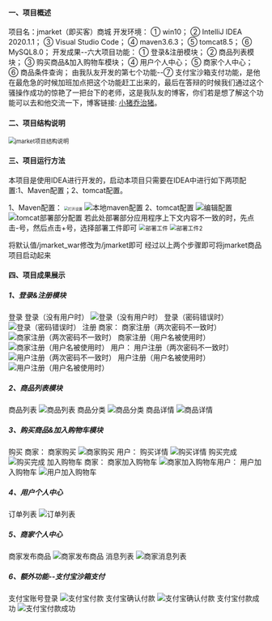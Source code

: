 #### 一、项目概述
项目名：jmarket（即买客）商城
开发环境：
① win10；
② IntelliJ IDEA 2020.1.1；
③ Visual Studio Code；
④ maven3.6.3；
⑤ tomcat8.5；
⑥ MySQL8.0；
开发成果--六大项目功能：
① 登录&注册模块；
② 商品列表模块；
③ 购买商品&加入购物车模块；
④ 用户个人中心；
⑤ 商家个人中心；
⑥ 商品条件查询；
由我队友开发的第七个功能--⑦ 支付宝沙箱支付功能，是他在最危急的时候加班加点把这个功能赶工出来的，最后在答辩的时候我们通过这个骚操作成功的惊艳了一把台下的老师，这是我队友的博客，你们若是想了解这个功能可以去和他交流一下，博客链接: [小猪乔治猪](https://blog.csdn.net/qq_43955644)。

#### 二、项目结构说明



<img src="https://img-blog.csdnimg.cn/e9ddb3b8f4b64571b069341c75082e35.png?x-oss-process=image/watermark,type_ZmFuZ3poZW5naGVpdGk,shadow_10,text_aHR0cHM6Ly9ibG9nLmNzZG4ubmV0L20wXzQ2OTkxMzg4,size_16,color_FFFFFF,t_70#pic_center" alt="jmarket项目结构说明" style="zoom:80%;" />

#### 三、项目运行方法

本项目是使用IDEA进行开发的，启动本项目只需要在IDEA中进行如下两项配置:1、Maven配置；2、tomcat配置。

1、Maven配置：
<img src="https://img-blog.csdnimg.cn/dd77bfbb8a194f15bcb46e18bdc22184.png?x-oss-process=image/watermark,type_ZmFuZ3poZW5naGVpdGk,shadow_10,text_aHR0cHM6Ly9ibG9nLmNzZG4ubmV0L20wXzQ2OTkxMzg4,size_16,color_FFFFFF,t_70#pic_center" alt="打开设置" style="zoom:50%;" />
![本地maven配置](https://img-blog.csdnimg.cn/555ce9ef29d248b88278428c6cdb01a0.png?x-oss-process=image/watermark,type_ZmFuZ3poZW5naGVpdGk,shadow_10,text_aHR0cHM6Ly9ibG9nLmNzZG4ubmV0L20wXzQ2OTkxMzg4,size_16,color_FFFFFF,t_70#pic_center)
2、tomcat配置
![编辑配置](https://img-blog.csdnimg.cn/ac509399a3e34c60963d1c11309f6c46.png?x-oss-process=image/watermark,type_ZmFuZ3poZW5naGVpdGk,shadow_10,text_aHR0cHM6Ly9ibG9nLmNzZG4ubmV0L20wXzQ2OTkxMzg4,size_16,color_FFFFFF,t_70#pic_center)
![tomcat部署部分配置](https://img-blog.csdnimg.cn/b6860cb6efc74e00a71251e0b8f957d5.png?x-oss-process=image/watermark,type_ZmFuZ3poZW5naGVpdGk,shadow_10,text_aHR0cHM6Ly9ibG9nLmNzZG4ubmV0L20wXzQ2OTkxMzg4,size_16,color_FFFFFF,t_70#pic_center)
若此处部署部分应用程序上下文内容不一致的时，先点击-号，然后点击+号，选择部署工件即可
<img src="https://img-blog.csdnimg.cn/8fc2ba5fe17e4a2d9b7099118cc1ed90.png?x-oss-process=image/watermark,type_ZmFuZ3poZW5naGVpdGk,shadow_10,text_aHR0cHM6Ly9ibG9nLmNzZG4ubmV0L20wXzQ2OTkxMzg4,size_16,color_FFFFFF,t_70#pic_center" alt="部署工件" style="zoom:80%;" />
<img src="https://img-blog.csdnimg.cn/cfbe09894ced4bbbae21434dffdfd4cd.png?x-oss-process=image/watermark,type_ZmFuZ3poZW5naGVpdGk,shadow_10,text_aHR0cHM6Ly9ibG9nLmNzZG4ubmV0L20wXzQ2OTkxMzg4,size_16,color_FFFFFF,t_70#pic_center" alt="部署工件2" style="zoom:80%;" />

将默认值/jmarket_war修改为/jmarket即可
经过以上两个步骤即可将jmarket商品项目启动起来

#### 四、项目成果展示
##### 1、登录&注册模块
登录
登录（没有用户时）
![登录（没有用户时）](https://img-blog.csdnimg.cn/671c0a074f5f4c14ab781e04062c5d9f.png?x-oss-process=image/watermark,type_ZmFuZ3poZW5naGVpdGk,shadow_10,text_aHR0cHM6Ly9ibG9nLmNzZG4ubmV0L20wXzQ2OTkxMzg4,size_16,color_FFFFFF,t_70#pic_center)
登录（密码错误时）
![登录（密码错误时）](https://img-blog.csdnimg.cn/18eeaca0d81c4f929a97473b9019c55d.png?x-oss-process=image/watermark,type_ZmFuZ3poZW5naGVpdGk,shadow_10,text_aHR0cHM6Ly9ibG9nLmNzZG4ubmV0L20wXzQ2OTkxMzg4,size_16,color_FFFFFF,t_70#pic_center)
注册
商家：
商家注册（两次密码不一致时）
![商家注册（两次密码不一致时）](https://img-blog.csdnimg.cn/4d549a2a36824d39b5579460fa737415.png?x-oss-process=image/watermark,type_ZmFuZ3poZW5naGVpdGk,shadow_10,text_aHR0cHM6Ly9ibG9nLmNzZG4ubmV0L20wXzQ2OTkxMzg4,size_16,color_FFFFFF,t_70#pic_center)
商家注册（用户名被使用时）
![商家注册（用户名被使用时）](https://img-blog.csdnimg.cn/9742545611be42ddbb9e0fad5a7e1665.png?x-oss-process=image/watermark,type_ZmFuZ3poZW5naGVpdGk,shadow_10,text_aHR0cHM6Ly9ibG9nLmNzZG4ubmV0L20wXzQ2OTkxMzg4,size_16,color_FFFFFF,t_70#pic_center)
用户：
用户注册（两次密码不一致时）
![用户注册（两次密码不一致时）](https://img-blog.csdnimg.cn/4b049d6e5f74486b8a222fa998f47e8f.png?x-oss-process=image/watermark,type_ZmFuZ3poZW5naGVpdGk,shadow_10,text_aHR0cHM6Ly9ibG9nLmNzZG4ubmV0L20wXzQ2OTkxMzg4,size_16,color_FFFFFF,t_70#pic_center)
用户注册（用户名被使用时）
![用户注册（用户名被使用时）](https://img-blog.csdnimg.cn/fc1022f7c93447c5bda1e685ebbdc228.png?x-oss-process=image/watermark,type_ZmFuZ3poZW5naGVpdGk,shadow_10,text_aHR0cHM6Ly9ibG9nLmNzZG4ubmV0L20wXzQ2OTkxMzg4,size_16,color_FFFFFF,t_70#pic_center)
##### 2、商品列表模块
商品列表 
![商品列表](https://img-blog.csdnimg.cn/cac13ee291ef4437a6130053e06538e0.png?x-oss-process=image/watermark,type_ZmFuZ3poZW5naGVpdGk,shadow_10,text_aHR0cHM6Ly9ibG9nLmNzZG4ubmV0L20wXzQ2OTkxMzg4,size_16,color_FFFFFF,t_70#pic_center)
商品分类
![商品分类](https://img-blog.csdnimg.cn/0bb1e06cb6df4eafb520c1a4c271f436.png?x-oss-process=image/watermark,type_ZmFuZ3poZW5naGVpdGk,shadow_10,text_aHR0cHM6Ly9ibG9nLmNzZG4ubmV0L20wXzQ2OTkxMzg4,size_16,color_FFFFFF,t_70#pic_center)
商品详情
![商品详情](https://img-blog.csdnimg.cn/9a2c4333353541a4a020fde1dc5f3517.png?x-oss-process=image/watermark,type_ZmFuZ3poZW5naGVpdGk,shadow_10,text_aHR0cHM6Ly9ibG9nLmNzZG4ubmV0L20wXzQ2OTkxMzg4,size_16,color_FFFFFF,t_70#pic_center)
##### 3、购买商品&加入购物车模块
购买
商家：
商家购买
![商家购买](https://img-blog.csdnimg.cn/331fa5e73d9441d5bdd1cac873cb28ec.png?x-oss-process=image/watermark,type_ZmFuZ3poZW5naGVpdGk,shadow_10,text_aHR0cHM6Ly9ibG9nLmNzZG4ubmV0L20wXzQ2OTkxMzg4,size_16,color_FFFFFF,t_70#pic_center)
用户：
购买详情
![购买详情](https://img-blog.csdnimg.cn/384957b192c9408595284cb3d63f44f9.png?x-oss-process=image/watermark,type_ZmFuZ3poZW5naGVpdGk,shadow_10,text_aHR0cHM6Ly9ibG9nLmNzZG4ubmV0L20wXzQ2OTkxMzg4,size_16,color_FFFFFF,t_70#pic_center)
购买完成
![购买完成](https://img-blog.csdnimg.cn/a08a9f23bbf542c49322f6ba7fc32351.png?x-oss-process=image/watermark,type_ZmFuZ3poZW5naGVpdGk,shadow_10,text_aHR0cHM6Ly9ibG9nLmNzZG4ubmV0L20wXzQ2OTkxMzg4,size_16,color_FFFFFF,t_70#pic_center)
加入购物车
商家：
商家加入购物车
![商家加入购物车](https://img-blog.csdnimg.cn/2c5e8a9b4bfc410eaaa7c337aa6c4d99.png?x-oss-process=image/watermark,type_ZmFuZ3poZW5naGVpdGk,shadow_10,text_aHR0cHM6Ly9ibG9nLmNzZG4ubmV0L20wXzQ2OTkxMzg4,size_16,color_FFFFFF,t_70#pic_center)用户：
用户加入购物车
![用户加入购物车](https://img-blog.csdnimg.cn/6cbf5a1f073d40ebaaa6d16dad0117c5.png?x-oss-process=image/watermark,type_ZmFuZ3poZW5naGVpdGk,shadow_10,text_aHR0cHM6Ly9ibG9nLmNzZG4ubmV0L20wXzQ2OTkxMzg4,size_16,color_FFFFFF,t_70#pic_center)
##### 4、用户个人中心
订单列表
![订单列表](https://img-blog.csdnimg.cn/aec6d299e89440ba89232de5bc2f9c7b.png?x-oss-process=image/watermark,type_ZmFuZ3poZW5naGVpdGk,shadow_10,text_aHR0cHM6Ly9ibG9nLmNzZG4ubmV0L20wXzQ2OTkxMzg4,size_16,color_FFFFFF,t_70#pic_center)
##### 5、商家个人中心
商家发布商品
![商家发布商品](https://img-blog.csdnimg.cn/c1038929e3984dbf992350c929123086.png?x-oss-process=image/watermark,type_ZmFuZ3poZW5naGVpdGk,shadow_10,text_aHR0cHM6Ly9ibG9nLmNzZG4ubmV0L20wXzQ2OTkxMzg4,size_16,color_FFFFFF,t_70#pic_center)
消息列表
![商家消息列表](https://img-blog.csdnimg.cn/1908f3a2548748ce8ddac7a7b43d5203.png?x-oss-process=image/watermark,type_ZmFuZ3poZW5naGVpdGk,shadow_10,text_aHR0cHM6Ly9ibG9nLmNzZG4ubmV0L20wXzQ2OTkxMzg4,size_16,color_FFFFFF,t_70#pic_center)
##### 6、额外功能--支付宝沙箱支付
支付宝账号登录
![支付宝付款](https://img-blog.csdnimg.cn/17f24f6f343c4029aacccabb835adcfe.png?x-oss-process=image/watermark,type_ZmFuZ3poZW5naGVpdGk,shadow_10,text_aHR0cHM6Ly9ibG9nLmNzZG4ubmV0L20wXzQ2OTkxMzg4,size_16,color_FFFFFF,t_70#pic_center)
支付宝确认付款
![支付宝确认付款](https://img-blog.csdnimg.cn/1f5c6c648c0e46da93911977bafd1251.png?x-oss-process=image/watermark,type_ZmFuZ3poZW5naGVpdGk,shadow_10,text_aHR0cHM6Ly9ibG9nLmNzZG4ubmV0L20wXzQ2OTkxMzg4,size_16,color_FFFFFF,t_70#pic_center)
支付宝付款成功
![支付宝付款成功](https://img-blog.csdnimg.cn/8c71bf90d2784cd29744ad37a08c10a6.png?x-oss-process=image/watermark,type_ZmFuZ3poZW5naGVpdGk,shadow_10,text_aHR0cHM6Ly9ibG9nLmNzZG4ubmV0L20wXzQ2OTkxMzg4,size_16,color_FFFFFF,t_70#pic_center)